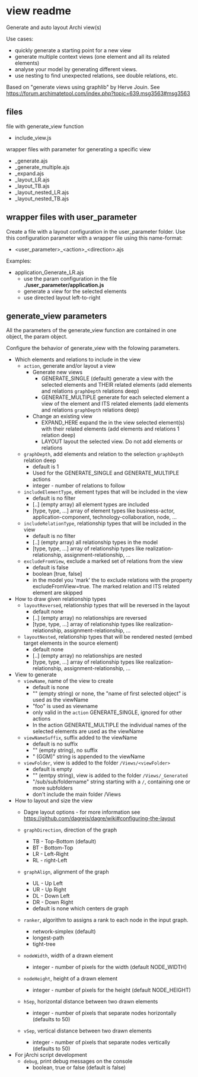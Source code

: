 # view readme

Generate and auto layout Archi view(s)

Use cases:

- quickly generate a starting point for a new view
- generate multiple context views (one element and all its related elements)
- analyse your model by generating different views.
- use nesting to find unexpected relations, see double relations, etc.

Based on "generate views using graphlib" by Herve Jouin.
See https://forum.archimatetool.com/index.php?topic=639.msg3563#msg3563

## files

file with generate_view function

- include_view.js

wrapper files with parameter for generating a specific view

- _generate.ajs
- _generate_multiple.ajs
- _expand.ajs
- _layout_LR.ajs
- _layout_TB.ajs
- _layout_nested_LR.ajs
- _layout_nested_TB.ajs

## wrapper files with user_parameter

Create a file with a layout configuration in the user_parameter folder. Use this configuration parameter with a wrapper file using this name-format:
- <user_parameter>\_\<action>\_\<direction>.ajs

Examples:
- application_Generate_LR.ajs
  - use the param configuration in the file **./user_parameter/application.js**
  - generate a view for the selected elements
  - use directed layout left-to-right

## generate_view parameters

All the parameters of the generate_view function are contained in one object, the param object.

Configure the behavior of generate_view with the folowing parameters.

- Which elements and relations to include in the view
  - `action`, generate and/or layout a view
    - Generate new views
      - GENERATE_SINGLE (default)
        generate a view with the selected elements and THEIR related elements (add elements and relations `graphDepth` relations deep)
      - GENERATE_MULTIPLE
        generate for each selected element a view of the element and ITS related elements (add elements and relations `graphDepth` relations deep)
    - Change an existing view
      - EXPAND_HERE
        expand the in the view selected element(s) with their related elements (add elements and relations 1 relation deep)
      - LAYOUT
        layout the selected view. Do not add elements or relations
  - `graphDepth`, add elements and relation to the selection `graphDepth` relation deep
    - default is 1
    - Used for the GENERATE_SINGLE and GENERATE_MULTIPLE actions
    - integer -  number of relations to follow
  - `includeElementType`, element types that will be included in the view
    - default is no filter
    - [..] (empty array) all element types are included
    - [type, type, ...] array of element types like business-actor, application-component, technology-collaboration, node, ...
  - `includeRelationType`, relationship types that will be included in the view
    - default is no filter
    - [..] (empty array) all relationship types in the model
    - [type, type, ...] array of relationship types like realization-relationship, assignment-relationship, ...
  - `excludeFromView`, exclude a marked set of relations from the view
    - default is false
    - boolean [true, false]
    - in the model you 'mark' the to exclude relations with the property excludeFromView=true. The marked relation and ITS related element are skipped
- How to draw given relationship types
  - `layoutReversed`, relationship types that will be reversed in the layout
    - default none
    - [..] (empty array) no relationships are reversed
    - [type, type, ...] array of relationship types like realization-relationship, assignment-relationship, ...
  - `layoutNested`, relationship types that will be rendered nested (embed target elements in the source element)
    - default none
    - [..] (empty array) no relationships are nested
    - [type, type, ...] array of relationship types like realization-relationship, assignment-relationship, ...
- View to generate
  - `viewName`, name of the view to create
    - default is none
    - "" (empty string) or none, the "name of first selected object" is used as the viewName
    - "foo" is used as viewname
    - only valid in the `action` GENERATE_SINGLE, ignored for other actions
    - In the action GENERATE_MULTIPLE the individual names of the selected elements are used as the viewName
  - `viewNameSuffix`, suffix added to the viewName
    - default is no suffix
    - "" (empty string), no suffix
    - " (GGM)" string is appended to the viewName
  - `viewFolder`, view is added to the folder `/Views/<viewFolder>`
    - default is empty
    - "" (emtpy string), view is added to the folder `/Views/_Generated`
    - "/sub/sub/foldername" string starting with a `/`, containing one or more subfolders
    - don't include the main folder /Views
- How to layout and size the view
  - Dagre layout options - for more information see <https://github.com/dagrejs/dagre/wiki#configuring-the-layout>
  - `graphDirection`, direction of the graph
    - TB -   Top-Bottom (default)
    - BT -   Bottom-Top
    - LR -   Left-Right
    - RL -   right-Left
  - `graphAlign`, alignment of the graph
    - UL -   Up Left
    - UR -   Up Right
    - DL -   Down Left
    - DR -   Down Right
    - default is none which centers de graph
  - `ranker`, algorithm to assigns a rank to each node in the input graph.
    - network-simplex (default)
    - longest-path
    - tight-tree

  - `nodeWidth`, width of a drawn element
    - integer - number of pixels for the width (default NODE_WIDTH)
  - `nodeHeight`, height of a drawn element
    - integer - number of pixels for the height (default NODE_HEIGHT)
  - `hSep`, horizontal distance between two drawn elements
    - integer - number of pixels that separate nodes horizontally  (defaults to 50)
  - `vSep`, vertical distance between two drawn elements
    - integer - number of pixels that separate nodes vertically  (defaults to 50)
- For jArchi script development
  - `debug`, print debug messages on the console
    - boolean, true or false  (default is false)